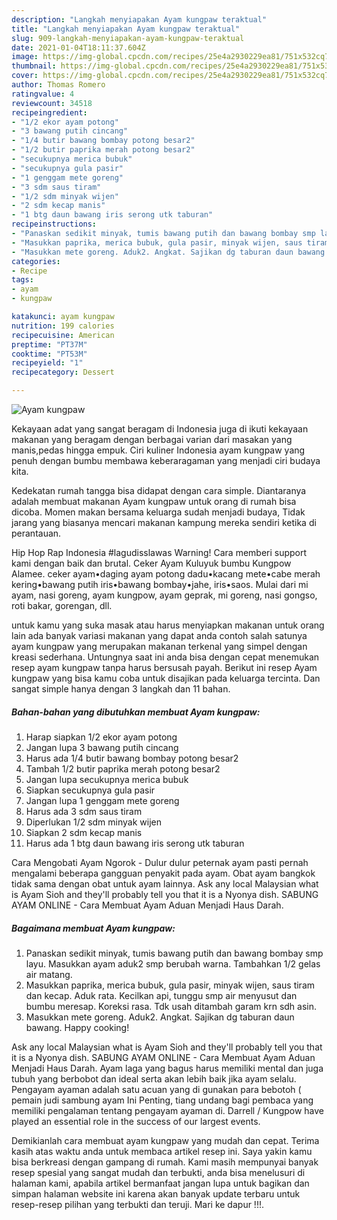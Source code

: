 ```yaml
---
description: "Langkah menyiapakan Ayam kungpaw teraktual"
title: "Langkah menyiapakan Ayam kungpaw teraktual"
slug: 909-langkah-menyiapakan-ayam-kungpaw-teraktual
date: 2021-01-04T18:11:37.604Z
image: https://img-global.cpcdn.com/recipes/25e4a2930229ea81/751x532cq70/ayam-kungpaw-foto-resep-utama.jpg
thumbnail: https://img-global.cpcdn.com/recipes/25e4a2930229ea81/751x532cq70/ayam-kungpaw-foto-resep-utama.jpg
cover: https://img-global.cpcdn.com/recipes/25e4a2930229ea81/751x532cq70/ayam-kungpaw-foto-resep-utama.jpg
author: Thomas Romero
ratingvalue: 4
reviewcount: 34518
recipeingredient:
- "1/2 ekor ayam potong"
- "3 bawang putih cincang"
- "1/4 butir bawang bombay potong besar2"
- "1/2 butir paprika merah potong besar2"
- "secukupnya merica bubuk"
- "secukupnya gula pasir"
- "1 genggam mete goreng"
- "3 sdm saus tiram"
- "1/2 sdm minyak wijen"
- "2 sdm kecap manis"
- "1 btg daun bawang iris serong utk taburan"
recipeinstructions:
- "Panaskan sedikit minyak, tumis bawang putih dan bawang bombay smp layu. Masukkan ayam aduk2 smp berubah warna. Tambahkan 1/2 gelas air matang."
- "Masukkan paprika, merica bubuk, gula pasir, minyak wijen, saus tiram dan kecap. Aduk rata. Kecilkan api, tunggu smp air menyusut dan bumbu meresap. Koreksi rasa. Tdk usah ditambah garam krn sdh asin."
- "Masukkan mete goreng. Aduk2. Angkat. Sajikan dg taburan daun bawang. Happy cooking!"
categories:
- Recipe
tags:
- ayam
- kungpaw

katakunci: ayam kungpaw 
nutrition: 199 calories
recipecuisine: American
preptime: "PT37M"
cooktime: "PT53M"
recipeyield: "1"
recipecategory: Dessert

---
```



![Ayam kungpaw](https://img-global.cpcdn.com/recipes/25e4a2930229ea81/751x532cq70/ayam-kungpaw-foto-resep-utama.jpg)

Kekayaan adat yang sangat beragam di Indonesia juga di ikuti kekayaan makanan yang beragam dengan berbagai varian dari masakan yang manis,pedas hingga empuk. Ciri kuliner Indonesia ayam kungpaw yang penuh dengan bumbu membawa keberaragaman yang menjadi ciri budaya kita.


Kedekatan rumah tangga bisa didapat dengan cara simple. Diantaranya adalah membuat makanan Ayam kungpaw untuk orang di rumah bisa dicoba. Momen makan bersama keluarga sudah menjadi budaya, Tidak jarang yang biasanya mencari makanan kampung mereka sendiri ketika di perantauan.

Hip Hop Rap Indonesia #lagudisslawas Warning! Cara memberi support kami dengan baik dan brutal. Ceker Ayam Kuluyuk bumbu Kungpow Alamee. ceker ayam•daging ayam potong dadu•kacang mete•cabe merah kering•bawang putih iris•bawang bombay•jahe, iris•saos. Mulai dari mi ayam, nasi goreng, ayam kungpow, ayam geprak, mi goreng, nasi gongso, roti bakar, gorengan, dll.

untuk kamu yang suka masak atau harus menyiapkan makanan untuk orang lain ada banyak variasi makanan yang dapat anda contoh salah satunya ayam kungpaw yang merupakan makanan terkenal yang simpel dengan kreasi sederhana. Untungnya saat ini anda bisa dengan cepat menemukan resep ayam kungpaw tanpa harus bersusah payah.
Berikut ini resep Ayam kungpaw yang bisa kamu coba untuk disajikan pada keluarga tercinta. Dan sangat simple hanya dengan 3 langkah dan 11 bahan.


<!--inarticleads1-->

##### Bahan-bahan yang dibutuhkan membuat Ayam kungpaw:

1. Harap siapkan 1/2 ekor ayam potong
1. Jangan lupa 3 bawang putih cincang
1. Harus ada 1/4 butir bawang bombay potong besar2
1. Tambah 1/2 butir paprika merah potong besar2
1. Jangan lupa secukupnya merica bubuk
1. Siapkan secukupnya gula pasir
1. Jangan lupa 1 genggam mete goreng
1. Harus ada 3 sdm saus tiram
1. Diperlukan 1/2 sdm minyak wijen
1. Siapkan 2 sdm kecap manis
1. Harus ada 1 btg daun bawang iris serong utk taburan


Cara Mengobati Ayam Ngorok - Dulur dulur peternak ayam pasti pernah mengalami beberapa gangguan penyakit pada ayam. Obat ayam bangkok tidak sama dengan obat untuk ayam lainnya. Ask any local Malaysian what is Ayam Sioh and they&#39;ll probably tell you that it is a Nyonya dish. SABUNG AYAM ONLINE - Cara Membuat Ayam Aduan Menjadi Haus Darah. 

<!--inarticleads2-->

##### Bagaimana membuat  Ayam kungpaw:

1. Panaskan sedikit minyak, tumis bawang putih dan bawang bombay smp layu. Masukkan ayam aduk2 smp berubah warna. Tambahkan 1/2 gelas air matang.
1. Masukkan paprika, merica bubuk, gula pasir, minyak wijen, saus tiram dan kecap. Aduk rata. Kecilkan api, tunggu smp air menyusut dan bumbu meresap. Koreksi rasa. Tdk usah ditambah garam krn sdh asin.
1. Masukkan mete goreng. Aduk2. Angkat. Sajikan dg taburan daun bawang. Happy cooking!


Ask any local Malaysian what is Ayam Sioh and they&#39;ll probably tell you that it is a Nyonya dish. SABUNG AYAM ONLINE - Cara Membuat Ayam Aduan Menjadi Haus Darah. Ayam laga yang bagus harus memiliki mental dan juga tubuh yang berbobot dan ideal serta akan lebih baik jika ayam selalu. Pengayam ayaman adalah satu acuan yang di gunakan para bebotoh ( pemain judi sambung ayam Ini Penting, tiang undang bagi pembaca yang memiliki pengalaman tentang pengayam ayaman di. Darrell / Kungpow have played an essential role in the success of our largest events. 

Demikianlah cara membuat ayam kungpaw yang mudah dan cepat. Terima kasih atas waktu anda untuk membaca artikel resep ini. Saya yakin kamu bisa berkreasi dengan gampang di rumah. Kami masih mempunyai banyak resep spesial yang sangat mudah dan terbukti, anda bisa menelusuri di halaman kami, apabila artikel bermanfaat jangan lupa untuk bagikan dan simpan halaman website ini karena akan banyak update terbaru untuk resep-resep pilihan yang terbukti dan teruji. Mari ke dapur !!!. 
